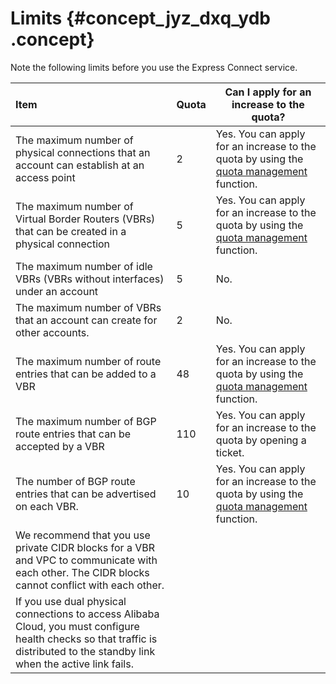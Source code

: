 # Limits {#concept_jyz_dxq_ydb .concept}

Note the following limits before you use the Express Connect service.

|Item|Quota|Can I apply for an increase to the quota?|
|:---|:----|-----------------------------------------|
|The maximum number of physical connections that an account can establish at an access point|2|Yes. You can apply for an increase to the quota by using the [quota management](https://expressconnect.console.aliyun.com/quota/cn-hangzhou//cn-hangzhou) function.|
|The maximum number of Virtual Border Routers \(VBRs\) that can be created in a physical connection|5|Yes. You can apply for an increase to the quota by using the [quota management](https://expressconnect.console.aliyun.com/quota/cn-hangzhou//cn-hangzhou) function.|
|The maximum number of idle VBRs \(VBRs without interfaces\) under an account|5|No.|
|The maximum number of VBRs that an account can create for other accounts.|2|No.|
|The maximum number of route entries that can be added to a VBR|48|Yes. You can apply for an increase to the quota by using the [quota management](https://expressconnect.console.aliyun.com/quota/cn-hangzhou//cn-hangzhou) function.|
|The maximum number of BGP route entries that can be accepted by a VBR|110|Yes. You can apply for an increase to the quota by opening a ticket.|
|The number of BGP route entries that can be advertised on each VBR.|10|Yes. You can apply for an increase to the quota by using the [quota management](https://expressconnect.console.aliyun.com/quota/cn-hangzhou//cn-hangzhou) function.|
|We recommend that you use private CIDR blocks for a VBR and VPC to communicate with each other. The CIDR blocks cannot conflict with each other.|
|If you use dual physical connections to access Alibaba Cloud, you must configure health checks so that traffic is distributed to the standby link when the active link fails.|


